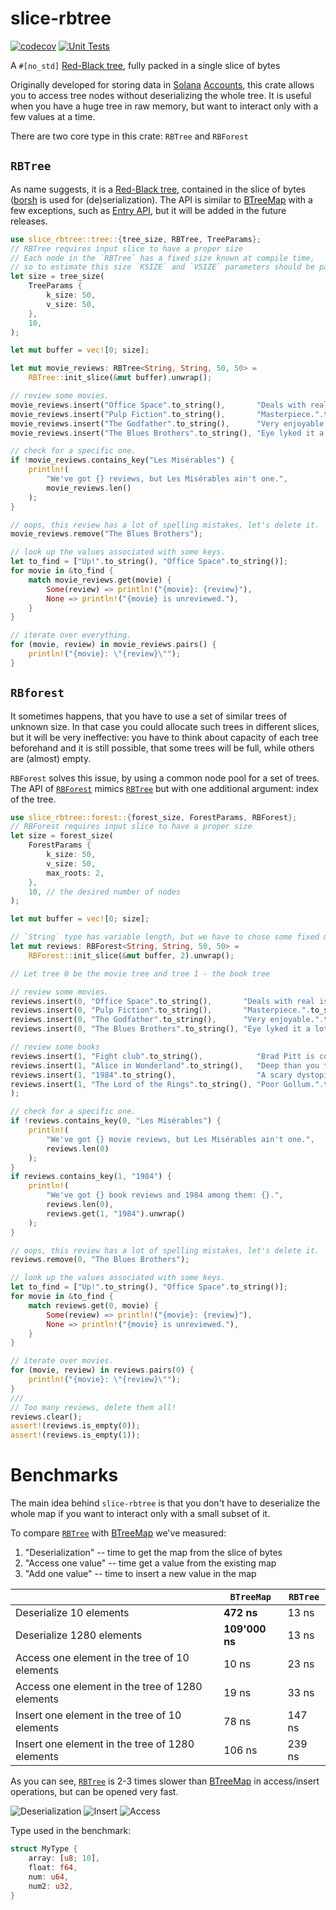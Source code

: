 # slice-rbtree
[![codecov](https://codecov.io/gh/solcery/slice-rbtree/branch/dev/graph/badge.svg?token=FCL7OIFKCE)](https://codecov.io/gh/solcery/slice-rbtree)
[![Unit Tests](https://github.com/solcery/slice-rbtree/actions/workflows/tests.yml/badge.svg)](https://github.com/solcery/slice-rbtree/actions/workflows/tests.yml)

A `#[no_std]` [Red-Black tree][2], fully packed in a single slice of bytes

Originally developed for storing data in [Solana][0] [Accounts][1], this crate allows you to
access tree nodes without deserializing the whole tree. It is useful when you have a huge
tree in raw memory, but want to interact only with a few values at a time.

There are two core type in this crate: `RBTree` and `RBForest`

## `RBTree`
As name suggests, it is a [Red-Black tree][2], contained in the slice of bytes ([borsh](https://github.com/near/borsh-rs) is used for (de)serialization).
The API is similar to [BTreeMap][3] with a few exceptions, such as [Entry API][4], but it will be added in the future releases.
```rust
use slice_rbtree::tree::{tree_size, RBTree, TreeParams};
// RBTree requires input slice to have a proper size
// Each node in the `RBTree` has a fixed size known at compile time,
// so to estimate this size `KSIZE` and `VSIZE` parameters should be passed to tree_size
let size = tree_size(
    TreeParams {
        k_size: 50,
        v_size: 50,
    },
    10,
);

let mut buffer = vec![0; size];

let mut movie_reviews: RBTree<String, String, 50, 50> =
    RBTree::init_slice(&mut buffer).unwrap();

// review some movies.
movie_reviews.insert("Office Space".to_string(),       "Deals with real issues in the workplace.".to_string());
movie_reviews.insert("Pulp Fiction".to_string(),       "Masterpiece.".to_string());
movie_reviews.insert("The Godfather".to_string(),      "Very enjoyable.".to_string());
movie_reviews.insert("The Blues Brothers".to_string(), "Eye lyked it a lot.".to_string());

// check for a specific one.
if !movie_reviews.contains_key("Les Misérables") {
    println!(
        "We've got {} reviews, but Les Misérables ain't one.",
        movie_reviews.len()
    );
}

// oops, this review has a lot of spelling mistakes, let's delete it.
movie_reviews.remove("The Blues Brothers");

// look up the values associated with some keys.
let to_find = ["Up!".to_string(), "Office Space".to_string()];
for movie in &to_find {
    match movie_reviews.get(movie) {
        Some(review) => println!("{movie}: {review}"),
        None => println!("{movie} is unreviewed."),
    }
}

// iterate over everything.
for (movie, review) in movie_reviews.pairs() {
    println!("{movie}: \"{review}\"");
}
```
## `RBforest`
It sometimes happens, that you have to use a set of similar trees of unknown size. In that
case you could allocate such trees in different slices, but it will be very ineffective: you
have to think about capacity of each tree beforehand and it is still possible, that some trees
will be full, while others are (almost) empty.

`RBForest` solves this issue, by using a common node pool for a set of trees.
The API of [`RBForest`](forest::RBForest) mimics [`RBTree`](tree::RBTree) but with one additional argument: index of the tree.
```rust
use slice_rbtree::forest::{forest_size, ForestParams, RBForest};
// RBForest requires input slice to have a proper size
let size = forest_size(
    ForestParams {
        k_size: 50,
        v_size: 50,
        max_roots: 2,
    },
    10, // the desired number of nodes
);

let mut buffer = vec![0; size];

// `String` type has variable length, but we have to chose some fixed maximum length (50 bytes for both key and value)
let mut reviews: RBForest<String, String, 50, 50> =
    RBForest::init_slice(&mut buffer, 2).unwrap();

// Let tree 0 be the movie tree and tree 1 - the book tree

// review some movies.
reviews.insert(0, "Office Space".to_string(),       "Deals with real issues in the workplace.".to_string());
reviews.insert(0, "Pulp Fiction".to_string(),       "Masterpiece.".to_string());
reviews.insert(0, "The Godfather".to_string(),      "Very enjoyable.".to_string());
reviews.insert(0, "The Blues Brothers".to_string(), "Eye lyked it a lot.".to_string());

// review some books
reviews.insert(1, "Fight club".to_string(),            "Brad Pitt is cool!".to_string());
reviews.insert(1, "Alice in Wonderland".to_string(),   "Deep than you think.".to_string());
reviews.insert(1, "1984".to_string(),                  "A scary dystopia.".to_string());
reviews.insert(1, "The Lord of the Rings".to_string(), "Poor Gollum.".to_string(),
);

// check for a specific one.
if !reviews.contains_key(0, "Les Misérables") {
    println!(
        "We've got {} movie reviews, but Les Misérables ain't one.",
        reviews.len(0)
    );
}
if reviews.contains_key(1, "1984") {
    println!(
        "We've got {} book reviews and 1984 among them: {}.",
        reviews.len(0),
        reviews.get(1, "1984").unwrap()
    );
}

// oops, this review has a lot of spelling mistakes, let's delete it.
reviews.remove(0, "The Blues Brothers");

// look up the values associated with some keys.
let to_find = ["Up!".to_string(), "Office Space".to_string()];
for movie in &to_find {
    match reviews.get(0, movie) {
        Some(review) => println!("{movie}: {review}"),
        None => println!("{movie} is unreviewed."),
    }
}

// iterate over movies.
for (movie, review) in reviews.pairs(0) {
    println!("{movie}: \"{review}\"");
}
///
// Too many reviews, delete them all!
reviews.clear();
assert!(reviews.is_empty(0));
assert!(reviews.is_empty(1));
```
[0]: https://docs.solana.com/
[1]: https://docs.rs/solana-sdk/latest/solana_sdk/account/struct.Account.html
[2]: https://en.wikipedia.org/wiki/Red%E2%80%93black_tree
[3]: https://doc.rust-lang.org/stable/std/collections/btree_map/struct.BTreeMap.html
[4]: https://doc.rust-lang.org/stable/std/collections/struct.BTreeMap.html#method.entry
# Benchmarks
The main idea behind `slice-rbtree` is that you don't have to deserialize the whole map if you want to interact only with a small subset of it.

To compare [`RBTree`](tree::RBTree) with [BTreeMap][3] we've measured:
1. "Deserialization" -- time to get the map from the slice of bytes
2. "Access one value" -- time get a value from the existing map
3. "Add one value" -- time to insert a new value in the map

|                                                 |  `BTreeMap`  |`RBTree`|
|                       -                         |     --       |   --   |
|           Deserialize 10 elements               |   **472 ns**   | 13 ns  |
|          Deserialize 1280 elements              | **109'000 ns** | 13 ns  |
| Access one element in the tree of 10 elements   |    10 ns     | 23 ns  |
| Access one element in the tree of 1280 elements |    19 ns     | 33 ns  |
| Insert one element in the tree of 10 elements   |    78 ns     | 147 ns |
| Insert one element in the tree of 1280 elements |    106 ns    | 239 ns |

As you can see, [`RBTree`](tree::RBTree) is 2-3 times slower than [BTreeMap][3] in access/insert operations, but can be opened very fast.

![Deserialization](https://raw.githubusercontent.com/solcery/slice-rbtree/main/assets/deserialization.svg)
![Insert](https://raw.githubusercontent.com/solcery/slice-rbtree/main/assets/insert.svg)
![Access](https://raw.githubusercontent.com/solcery/slice-rbtree/main/assets/access.svg)

Type used in the benchmark:
```rust
struct MyType {
    array: [u8; 10],
    float: f64,
    num: u64,
    num2: u32,
}
```
